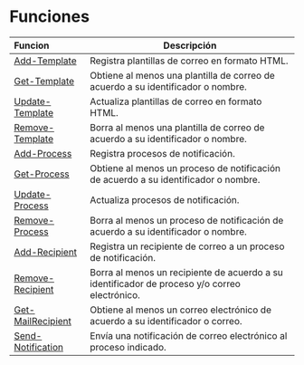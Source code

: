 # Funciones

| Funcion  | Descripción  |
|:---|---|
|[Add-Template](Add-Template.md)| Registra plantillas de correo en formato HTML.|
|[Get-Template](Get-Template.md)| Obtiene al menos una plantilla de correo de acuerdo a su identificador o nombre.|
|[Update-Template](Update-Template.md)| Actualiza plantillas de correo en formato HTML.|
|[Remove-Template](Remove-Template.md)| Borra al menos una plantilla de correo de acuerdo a su identificador o nombre.|
|[Add-Process](Add-Process.md)| Registra procesos de notificación.|
|[Get-Process](Get-Process.md)| Obtiene al menos un proceso de notificación de acuerdo a su identificador o nombre.|
|[Update-Process](Update-Process.md)| Actualiza procesos de notificación.|
|[Remove-Process](Remove-Process.md)| Borra al menos un proceso de notificación de acuerdo a su identificador o nombre.|
|[Add-Recipient](Add-Recipient.md)| Registra un recipiente de correo a un proceso de notificación.|
|[Remove-Recipient](Remove-Recipient.md)| Borra al menos un recipiente de acuerdo a su identificador de proceso y/o correo electrónico.|
|[Get-MailRecipient](Get-MailRecipient.md)| Obtiene al menos un correo electrónico de acuerdo a su identificador o correo.|
|[Send-Notification](Send-Notification.md)| Envía una notificación de correo electrónico al proceso indicado.|
